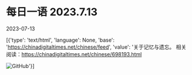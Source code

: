 # 每日一语 2023.7.13

2023-07-13

[{'type': 'text/html', 'language': None, 'base': 'https://chinadigitaltimes.net/chinese/feed', 'value': '关于记忆与遗忘。  相关阅读：https://chinadigitaltimes.net/chinese/698193.html

![GitHub](https://chinadigitaltimes.net/chinese/files/2023/07/2023.7.13.jpg)'}]
